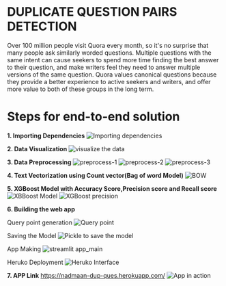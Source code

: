 # DUPLICATE QUESTION PAIRS DETECTION 
Over 100 million people visit Quora every month, so it's no surprise that many people ask similarly worded questions. Multiple questions with the same intent can cause seekers to spend more time finding the best answer to their question, and make writers feel they need to answer multiple versions of the same question. Quora values canonical questions because they provide a better experience to active seekers and writers, and offer more value to both of these groups in the long term.

# Steps for end-to-end solution 
**1. Importing Dependencies**
![Importing dependencies](https://user-images.githubusercontent.com/83595856/185223226-25649cb4-843c-4fa0-b684-1e8545758bbc.jpg)

**2. Data Visualization**
![visualize the data](https://user-images.githubusercontent.com/83595856/185223934-6894cc25-05fd-4904-8bc4-3fa4d3192e9e.jpg)

**3. Data Preprocessing**
 ![preprocess-1](https://user-images.githubusercontent.com/83595856/185224918-5710cf4a-7301-4c05-8fac-14cb1ca35787.jpg)
 ![preprocess-2](https://user-images.githubusercontent.com/83595856/185225018-0a2ee90a-c7f9-438b-80e9-d359e95b380b.jpg)
![preprocess-3](https://user-images.githubusercontent.com/83595856/185225093-db4b3699-3d01-476b-87a7-10b197c0b20e.jpg)

 **4. Text Vectorization using Count vector(Bag of word Model)**
 ![BOW](https://user-images.githubusercontent.com/83595856/185225466-398ec8ad-90d3-4042-9621-1d8d274fa076.jpg)
 
**5. XGBoost Model with Accuracy Score,Precision score and Recall score**
![XBBoost Model ](https://user-images.githubusercontent.com/83595856/185226339-37084ead-8a6a-4502-a962-f8cdebe2850c.jpg)
![XGBoost precision ](https://user-images.githubusercontent.com/83595856/185226413-121c20ca-8dfa-4703-ab80-58f7d2fd9d04.jpg)

**6. Building the web app**

Query point generation 
![Query point ](https://user-images.githubusercontent.com/83595856/185227778-41560418-52c6-438c-afdf-972138816803.jpg)

Saving the Model
![Pickle to save the model](https://user-images.githubusercontent.com/83595856/185228221-54db4347-abad-4176-a63c-9920b2f1ea69.jpg)

App Making 
![streamlit app_main](https://user-images.githubusercontent.com/83595856/185228330-5affbd01-ade6-40f8-a4db-59b180e474ee.jpg)

Heruko Deployment
![Heruko Interface](https://user-images.githubusercontent.com/83595856/185228850-fa7d8593-9796-412e-b5c7-1202de06519b.jpg)

**7. APP Link**
https://nadmaan-dup-ques.herokuapp.com/
![App in action ](https://user-images.githubusercontent.com/83595856/185229682-b6575d8b-824d-4502-bf93-575c6d6e41df.jpg)









